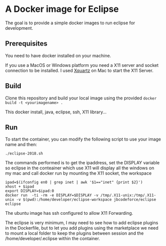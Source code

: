 # A Docker image for Eclipse 

The goal is to provide a simple docker images to run eclipse for development.

## Prerequisites

You need to have docker installed on your machine.

If you use a MacOS or Windows platform you need a X11 server and socket connection to be installed. I used [Xquartz](https://www.xquartz.org/releases/index.html) on Mac to start the X11 Server. 

## Build

Clone this repository and build your local image using the provided `docker build -t <yourimagename> .`

This docker install, java, eclipse, ssh, X11 library...

## Run
To start the container, you can modify the following script to use your image name and then:
```
./eclipse-2018.sh
```

The commands performed is to get the ipaddress, set the DISPLAY variable so eclipse in the conteainer which use X11 will display all the windows on my mac and call docker run by mounting the X11 socket, the workspace 
```
ipad=$(ifconfig en0 | grep inet | awk '$1=="inet" {print $2}')
xhost + $ipad
export DISPLAY=$ipad:0
docker run  -ti -rm -e DISPLAY=$DISPLAY -v /tmp/.X11-unix:/tmp/.X11-unix -v $(pwd):/home/developer/eclipse-workspace jbcodeforce/eclipse eclipse
```
The ubuntu image has ssh configured to allow X11 Forwarding.

The eclipse is very minimum, I may need to see how to add eclipse plugins in the Dockerfile, but to let you add plugins using the marketplace we need to mount a local folder to keep the plugins between session and the /home/developer/.eclipse within the container.
